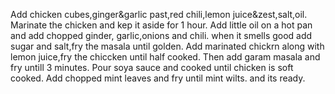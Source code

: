 Add chicken cubes,ginger&garlic past,red chili,lemon juice&zest,salt,oil.
Marinate the chicken and kep it aside for 1 hour.
Add little oil on a hot pan and add chopped ginder, garlic,onions and chili.
when it smells good add sugar and salt,fry the masala until golden.
Add marinated chickrn along with lemon juice,fry the chiccken until half cooked.
Then add garam masala and fry untill 3 minutes.
Pour soya sauce and cooked until chicken is soft cooked.
Add chopped mint leaves and fry until mint wilts.
     and its ready.
